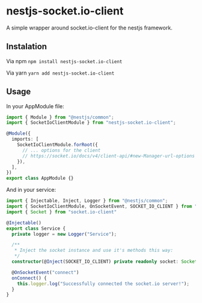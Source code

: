 # nestjs-socket.io-client
A simple wrapper around socket.io-client for the nestjs framework.

## Instalation
Via npm
`npm install nestjs-socket.io-client`

Via yarn
`yarn add nestjs-socket.io-client`

## Usage

In your AppModule file:
```ts
import { Module } from "@nestjs/common";
import { SocketIoClientModule } from "nestjs-socket.io-client";

@Module({
  imports: [
    SocketIoClientModule.forRoot({
      // ... options for the client
      // https://socket.io/docs/v4/client-api/#new-Manager-url-options
    }),
  ],
})
export class AppModule {}
```

And in your service:
```ts
import { Injectable, Inject, Logger } from "@nestjs/common";
import { SocketIoClientModule, OnSocketEvent, SOCKET_IO_CLIENT } from "nestjs-socket.io-client";
import { Socket } from "socket.io-client"

@Injectable()
export class Service {
  private logger = new Logger("Service");

  /**
   * Inject the socket instance and use it's methods this way:
   */ 
  constructor(@Inject(SOCKET_IO_CLIENT) private readonly socket: Socket) {}

  @OnSocketEvent("connect")
  onConnect() {
    this.logger.log("Successfully connected the socket.io server!");
  }
}
```